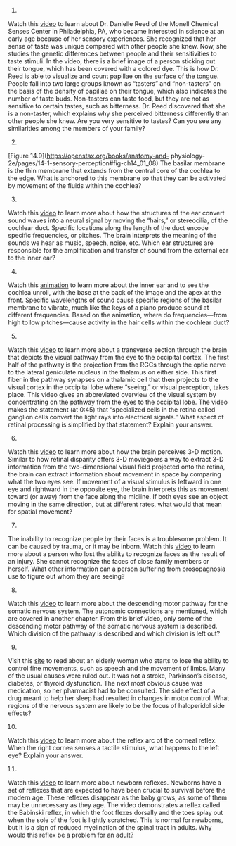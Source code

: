 1. 

Watch this [video](http://openstax.org/l/DanielleReed) to learn about Dr.
Danielle Reed of the Monell Chemical Senses Center in Philadelphia, PA, who
became interested in science at an early age because of her sensory
experiences. She recognized that her sense of taste was unique compared with
other people she knew. Now, she studies the genetic differences between people
and their sensitivities to taste stimuli. In the video, there is a brief image
of a person sticking out their tongue, which has been covered with a colored
dye. This is how Dr. Reed is able to visualize and count papillae on the
surface of the tongue. People fall into two large groups known as “tasters”
and “non-tasters” on the basis of the density of papillae on their tongue,
which also indicates the number of taste buds. Non-tasters can taste food, but
they are not as sensitive to certain tastes, such as bitterness. Dr. Reed
discovered that she is a non-taster, which explains why she perceived
bitterness differently than other people she knew. Are you very sensitive to
tastes? Can you see any similarities among the members of your family?

2. 

[Figure 14.9](https://openstax.org/books/anatomy-and-
physiology-2e/pages/14-1-sensory-perception#fig-ch14_01_08) The basilar
membrane is the thin membrane that extends from the central core of the
cochlea to the edge. What is anchored to this membrane so that they can be
activated by movement of the fluids within the cochlea?

3. 

Watch this [video](http://openstax.org/l/ear1) to learn more about how the
structures of the ear convert sound waves into a neural signal by moving the
“hairs,” or stereocilia, of the cochlear duct. Specific locations along the
length of the duct encode specific frequencies, or pitches. The brain
interprets the meaning of the sounds we hear as music, speech, noise, etc.
Which ear structures are responsible for the amplification and transfer of
sound from the external ear to the inner ear?

4. 

Watch this [animation](http://openstax.org/l/ear2) to learn more about the
inner ear and to see the cochlea unroll, with the base at the back of the
image and the apex at the front. Specific wavelengths of sound cause specific
regions of the basilar membrane to vibrate, much like the keys of a piano
produce sound at different frequencies. Based on the animation, where do
frequencies—from high to low pitches—cause activity in the hair cells within
the cochlear duct?

5. 

Watch this [video](http://openstax.org/l/occipital) to learn more about a
transverse section through the brain that depicts the visual pathway from the
eye to the occipital cortex. The first half of the pathway is the projection
from the RGCs through the optic nerve to the lateral geniculate nucleus in the
thalamus on either side. This first fiber in the pathway synapses on a
thalamic cell that then projects to the visual cortex in the occipital lobe
where “seeing,” or visual perception, takes place. This video gives an
abbreviated overview of the visual system by concentrating on the pathway from
the eyes to the occipital lobe. The video makes the statement (at 0:45) that
“specialized cells in the retina called ganglion cells convert the light rays
into electrical signals.” What aspect of retinal processing is simplified by
that statement? Explain your answer.

6. 

Watch this [video](http://openstax.org/l/l_3-D1) to learn more about how the
brain perceives 3-D motion. Similar to how retinal disparity offers 3-D
moviegoers a way to extract 3-D information from the two-dimensional visual
field projected onto the retina, the brain can extract information about
movement in space by comparing what the two eyes see. If movement of a visual
stimulus is leftward in one eye and rightward in the opposite eye, the brain
interprets this as movement toward (or away) from the face along the midline.
If both eyes see an object moving in the same direction, but at different
rates, what would that mean for spatial movement?

7. 

The inability to recognize people by their faces is a troublesome problem. It
can be caused by trauma, or it may be inborn. Watch this
[video](http://openstax.org/l/faces) to learn more about a person who lost the
ability to recognize faces as the result of an injury. She cannot recognize
the faces of close family members or herself. What other information can a
person suffering from prosopagnosia use to figure out whom they are seeing?

8. 

Watch this [video](http://openstax.org/l/motorpathway) to learn more about the
descending motor pathway for the somatic nervous system. The autonomic
connections are mentioned, which are covered in another chapter. From this
brief video, only some of the descending motor pathway of the somatic nervous
system is described. Which division of the pathway is described and which
division is left out?

9. 

Visit this [site](http://openstax.org/l/NYTmotor) to read about an elderly
woman who starts to lose the ability to control fine movements, such as speech
and the movement of limbs. Many of the usual causes were ruled out. It was not
a stroke, Parkinson’s disease, diabetes, or thyroid dysfunction. The next most
obvious cause was medication, so her pharmacist had to be consulted. The side
effect of a drug meant to help her sleep had resulted in changes in motor
control. What regions of the nervous system are likely to be the focus of
haloperidol side effects?

10. 

Watch this [video](http://openstax.org/l/reflexarc) to learn more about the
reflex arc of the corneal reflex. When the right cornea senses a tactile
stimulus, what happens to the left eye? Explain your answer.

11. 

Watch this [video](http://openstax.org/l/newreflex) to learn more about
newborn reflexes. Newborns have a set of reflexes that are expected to have
been crucial to survival before the modern age. These reflexes disappear as
the baby grows, as some of them may be unnecessary as they age. The video
demonstrates a reflex called the Babinski reflex, in which the foot flexes
dorsally and the toes splay out when the sole of the foot is lightly
scratched. This is normal for newborns, but it is a sign of reduced
myelination of the spinal tract in adults. Why would this reflex be a problem
for an adult?

